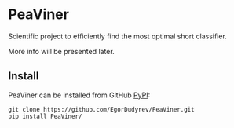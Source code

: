 # PeaViner

Scientific project to efficiently find the most optimal short classifier.

More info will be presented later.

## Install
PeaViner can be installed from GitHub [PyPI](https://pypi.org/project/fcapy):

```console
git clone https://github.com/EgorDudyrev/PeaViner.git
pip install PeaViner/
```